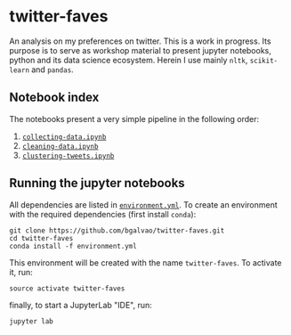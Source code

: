 # twitter-faves
An analysis on my preferences on twitter. This is a work in progress. Its 
purpose is to serve as workshop material to present jupyter 
notebooks, python and its data science ecosystem. 
Herein I use mainly `nltk`, `scikit-learn` and `pandas`.

## Notebook index
The notebooks present a very simple pipeline in the following order:
1. [`collecting-data.ipynb`](./collecting-data.ipynb)
2. [`cleaning-data.ipynb`](./cleaning-data.ipynb)
3. [`clustering-tweets.ipynb`](./clustering-tweets.ipynb)


## Running the jupyter notebooks

All dependencies are listed in [`environment.yml`](./environment.yml).
To create an environment with the required dependencies (first install `conda`):

```
git clone https://github.com/bgalvao/twitter-faves.git
cd twitter-faves
conda install -f environment.yml
```

This environment will be created with the name `twitter-faves`. To activate it, 
run:

```
source activate twitter-faves
```

finally, to start a JupyterLab "IDE", run:

```
jupyter lab
```
